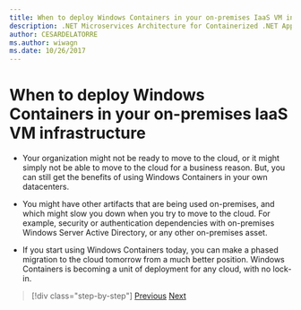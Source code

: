 ```yaml
---
title: When to deploy Windows Containers in your on-premises IaaS VM infrastructure 
description: .NET Microservices Architecture for Containerized .NET Applications | When to deploy Windows Containers in your on-premises IaaS VM infrastructure
author: CESARDELATORRE
ms.author: wiwagn
ms.date: 10/26/2017
---
```

# When to deploy Windows Containers in your on-premises IaaS VM infrastructure

-   Your organization might not be ready to move to the cloud, or it might simply not be able to move to the cloud for a business reason. But, you can still get the benefits of using Windows Containers in your own datacenters.

-   You might have other artifacts that are being used on-premises, and which might slow you down when you try to move to the cloud. For example, security or authentication dependencies with on-premises Windows Server Active Directory, or any other on-premises asset.

-   If you start using Windows Containers today, you can make a phased migration to the cloud tomorrow from a much better position. Windows Containers is becoming a unit of deployment for any cloud, with no lock-in.

>[!div class="step-by-step"]
[Previous](when-not-to-deploy-to-windows-containers.md)
[Next](when-to-deploy-windows-containers-to-azure-vms-iaas-cloud.md)

